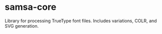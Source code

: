 # samsa-core
Library for processing TrueType font files. Includes variations, COLR, and SVG generation.
